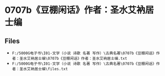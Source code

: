 # 0707b《豆棚闲话》作者：圣水艾衲居士编

## Files

- `F:/5000G电子书\I01-文学（小说 诗歌 名著 写作）\古典名著\0707b《豆棚闲话》作者：圣水艾衲居士编\0707b《豆棚闲话》作者：圣水艾衲居士编.txt`
- `F:/5000G电子书\I01-文学（小说 诗歌 名著 写作）\古典名著\0707b《豆棚闲话》作者：圣水艾衲居士编\files.txt`
